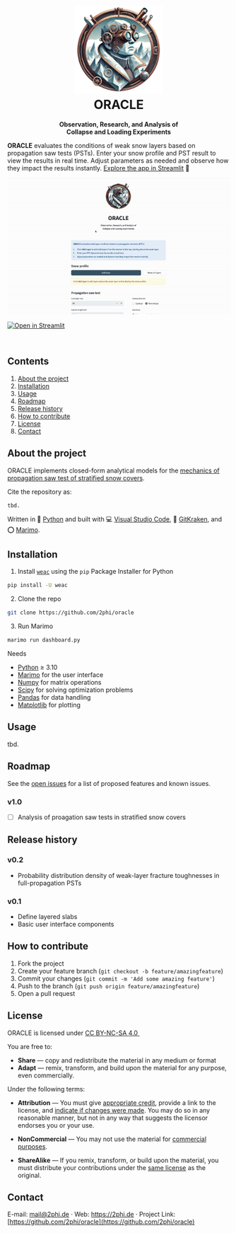 
<!-- LOGO AND TITLE-->
<h1 align="center">
  <br>
  <img src="https://github.com/2phi/oracle/raw/main/img/steampunk-v1.png" alt="ORACLE" width="200">
  <br>
  <b>ORACLE</b>
</h1>
<p align="center">
  <b>Observation, Research, and Analysis of<br>Collapse and Loading Experiments</b>
<p>

**ORACLE** evaluates the conditions of weak snow layers based on propagation saw tests (PSTs). Enter your snow profile and PST result to view the results in real time. Adjust parameters as needed and observe how they impact the results instantly. [Explore the app in Streamlit](https://snoworacle.streamlit.app) 🚀

<p>
  <a href="https://snoworacle.streamlit.app">
    <img src="https://github.com/2phi/oracle/raw/main/img/demo.gif" alt="Demo">
  </a>
</p>

[![Open in Streamlit](https://static.streamlit.io/badges/streamlit_badge_black_red.svg)](https://snoworacle.streamlit.app)

<br>

<!-- TABLE OF CONTENTS -->
## Contents
1. [About the project](#about-the-project)
2. [Installation](#installation)
3. [Usage](#usage)
4. [Roadmap](#roadmap)
5. [Release history](#release-history)
6. [How to contribute](#how-to-contribute)
7. [License](#license)
8. [Contact](#contact)



<!-- ABOUT THE PROJECT -->
## About the project

ORACLE implements closed-form analytical models for the [mechanics of propagation saw test of stratified snow covers](https://doi.org/10.5194/tc-17-1475-2023).

Cite the repository as:
```
tbd.
```

Written in 🐍 [Python](https://www.python.org) and built with 💻 [Visual Studio Code](https://code.visualstudio.com), 🐙 [GitKraken](https://www.gitkraken.com), and ⭕️ [Marimo](https://marimo.io).



<!-- INSTALLATION -->
## Installation

1. Install [`weac`](https://github.com/2phi/weac) using the `pip` Package Installer for Python
```sh
pip install -U weac
```

2. Clone the repo
```sh
git clone https://github.com/2phi/oracle
```

3. Run Marimo
```sh
marimo run dashboard.py
```

Needs
- [Python](https://www.python.org/downloads/release/python-3100/) &ge; 3.10
- [Marimo](https://marimo.io) for the user interface
- [Numpy](https://numpy.org/) for matrix operations
- [Scipy](https://www.scipy.org/) for solving optimization problems
- [Pandas](https://pandas.pydata.org/) for data handling
- [Matplotlib](https://matplotlib.org/) for plotting



<!-- USAGE EXAMPLES -->
## Usage

tbd.



<!-- ROADMAP -->
## Roadmap

See the [open issues](https://github.com/2phi/weac/issues) for a list of proposed features and known issues.

### v1.0

- [ ] Analysis of proagation saw tests in stratified snow covers



## Release history

### v0.2
- Probability distribution density of weak-layer fracture toughnesses in full-propagation PSTs

### v0.1
- Define layered slabs
- Basic user interface components



<!-- CONTRIBUTING -->
## How to contribute

1. Fork the project
2. Create your feature branch (`git checkout -b feature/amazingfeature`)
3. Commit your changes (`git commit -m 'Add some amazing feature'`)
4. Push to the branch (`git push origin feature/amazingfeature`)
5. Open a pull request



<!-- LICENSE -->
## License

<p xmlns:cc="http://creativecommons.org/ns#" xmlns:dct="http://purl.org/dc/terms/">ORACLE is licensed under <a href="https://creativecommons.org/licenses/by-nc-sa/4.0/" target="_blank" rel="license noopener noreferrer" style="display:inline-block;">CC BY-NC-SA 4.0 <img style="height:22px!important;margin-left:3px;vertical-align:text-bottom;" src="https://mirrors.creativecommons.org/presskit/icons/cc.svg?ref=chooser-v1" alt=""><img style="height:22px!important;margin-left:3px;vertical-align:text-bottom;" src="https://mirrors.creativecommons.org/presskit/icons/by.svg?ref=chooser-v1" alt=""><img style="height:22px!important;margin-left:3px;vertical-align:text-bottom;" src="https://mirrors.creativecommons.org/presskit/icons/nc.svg?ref=chooser-v1" alt=""><img style="height:22px!important;margin-left:3px;vertical-align:text-bottom;" src="https://mirrors.creativecommons.org/presskit/icons/sa.svg?ref=chooser-v1" alt=""></a></p>

You are free to:

- **Share** — copy and redistribute the material in any medium or format
- **Adapt** — remix, transform, and build upon the material for any purpose, even commercially.

Under the following terms:

- **Attribution** — You must give [appropriate credit](https://creativecommons.org/licenses/by-nc-sa/4.0/?ref=chooser-v1#ref-appropriate-credit), provide a link to the license, and [indicate if changes were made](https://creativecommons.org/licenses/by-nc-sa/4.0/?ref=chooser-v1#ref-indicate-changes). You may do so in any reasonable manner, but not in any way that suggests the licensor endorses you or your use.

- **NonCommercial** — You may not use the material for [commercial purposes](https://creativecommons.org/licenses/by-nc-sa/4.0/?ref=chooser-v1#ref-commercial-purposes).

- **ShareAlike** — If you remix, transform, or build upon the material, you must distribute your contributions under the [same license](https://creativecommons.org/licenses/by-nc-sa/4.0/?ref=chooser-v1#ref-same-license) as the original.



<!-- CONTACT -->
## Contact

E-mail: mail@2phi.de · Web: https://2phi.de · Project Link: [https://github.com/2phi/oracle](https://github.com/2phi/oracle)